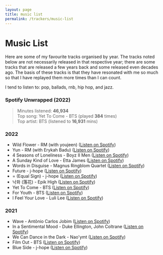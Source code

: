 ```yaml
---
layout: page
title: music list
permalink: /trackers/music-list
---
```


<h1>Music List</h1>

Here are some of my favourite tracks organised by year. The tracks noted below are not necessarily released in that respective year; there are some tracks that are released a few years back and some released even decades ago. The basis of these tracks is that they have resonated with me so much so that I have replayed them more times than I can count.

I tend to listen to: pop, ballads, rnb, hip hop, and jazz. 

### Spotify Unwrapped (2022)

<blockquote>
Minutes listened: <b>46,934</b><br />
Top song: Yet To Come - BTS (played <b>384</b> times)<br />
Top artist: BTS (listened to <b>16,931</b> mins)
</blockquote>


### 2022

- Wild Flower - RM (with youjeen) (<a href="https://open.spotify.com/track/5p8ThxM2OhJ0igfxkz0Z1q?si=59bb5dd10aec480d">Listen on Spotify</a>)
- Yun - RM (with Erykah Badu) (<a href="https://open.spotify.com/track/40xpKrnumGPEvHcw1kuL9R?si=90343875ad8a4d56">Listen on Spotify</a>)
- 4 Seasons of Loneliness - Boyz II Men (<a href="https://open.spotify.com/track/1TyNecZDYU3BP3EitfpgnT?si=1f9b9040ca9243d0">Listen on Spotify</a>)
- A Sunday Kind of Love - Etta James (<a href="https://open.spotify.com/track/0zGLlXbHlrAyBN1x6sY0rb?si=db7e94692e7243b2">Listen on Spotify</a>)
- Words in Disguise - Magnus Ringblom Quartet (<a href="https://open.spotify.com/track/5NURrY4mvutdasl2Ijwccs?si=7ca73923a6ca4d45">Listen on Spotify</a>)
- Future - j-hope (<a href="https://open.spotify.com/track/0Puudh380z6cOCgMaTNm7h?si=07445d95a3434b44">Listen on Spotify</a>)
- = (Equal Sign)  - j-hope (<a href="https://open.spotify.com/track/70XnKsO3UnIT4FnEwChQXx?si=07469d18072a4ec3">Listen on Spotify</a>)
- 낙화 (落花) - Epik High (<a href="https://open.spotify.com/track/1Arp1lhLP05i8tJXvY6JBZ?si=5ac889cbc0a140ff">Listen on Spotify</a>)
- Yet To Come - BTS (<a href="https://open.spotify.com/track/10SRMwb9EuVS1K9rYsBfHQ?si=2a97438ceb5146d1">Listen on Spotify</a>)
- For Youth - BTS (<a href="https://open.spotify.com/track/4JzCFEc3O2UEdjKzevvFH5?si=c863b720acb24fa3">Listen on Spotify</a>)
- I Feel Your Love - Luli Lee (<a href="https://open.spotify.com/track/5MPTnzbIv8DFih57iAE8Kt?si=c6186959d4e04f0c">Listen on Spotify</a>)

### 2021

- Wave - Antônio Carlos Jobim (<a href="https://open.spotify.com/track/2hXBS8q9rGMovfG1S8FB4F?si=47f14b3e74894ece">Listen on Spotify</a>)
- In a Sentimental Mood - Duke Ellington, John Coltrane (<a href="https://open.spotify.com/track/0E8q2Fx2XuzXCO2NSAppkR?si=07dc3f6ed3d1435c">Listen on Spotify</a>)
- We Can Dance in the Dark - Nao'ymt (<a href="https://open.spotify.com/track/4DtU8I2vnQ25boIb137rao?si=e3822b4a9c674c2a">Listen on Spotify</a>)
- Film Out - BTS (<a href="https://open.spotify.com/track/3UHPGOkUcE4hE7sqBF4Snt?si=f85e129f9414417f">Listen on Spotify</a>)
- Blue Side - j-hope (<a href="https://open.spotify.com/track/1nwdfbj4UyRMpa9L98a4Yi?si=efc294e9fd7249a0">Listen on Spotify</a>)


<style>
  .wrapper {
    max-width: 58em;
  }
</style>